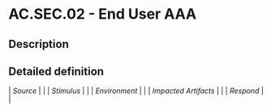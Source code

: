 # AC.SEC.02 - End User AAA

## Description

## Detailed definition

| *Source* | |
| *Stimulus* | |
| *Environment* | |
| *Impacted Artifacts* | |
| *Respond* | |